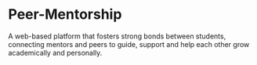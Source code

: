 # Peer-Mentorship
A web-based platform that fosters strong bonds between students, connecting mentors and peers to guide, support and help each other grow academically and personally.
